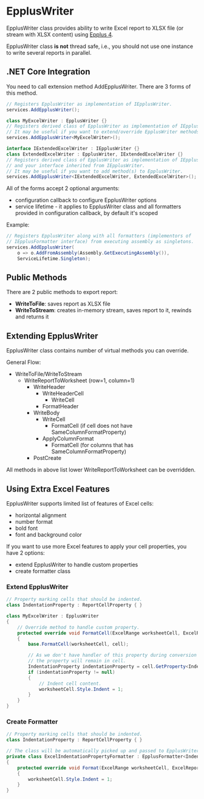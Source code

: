 # EpplusWriter

EpplusWriter class provides ability to write Excel report to XLSX file (or stream with XLSX content) using [Epplus 4](https://github.com/JanKallman/EPPlus).

EpplusWriter class **is not** thread safe, i.e., you should not use one instance to write several reports in parallel.

## .NET Core Integration

You need to call extension method AddEpplusWriter. There are 3 forms of this method.

```c#
// Registers EpplusWriter as implementation of IEpplusWriter.
services.AddEpplusWriter();

class MyExcelWriter : EpplusWriter {}
// Registers derived class of EpplusWriter as implementation of IEpplusWriter.
// It may be useful if you want to extend/override EpplusWriter methods.
services.AddEpplusWriter<MyExcelWriter>();

interface IExtendedExcelWriter : IEpplusWriter {}
class ExtendedExcelWriter : EpplusWriter, IExtendedExcelWriter {}
// Registers derived class of EpplusWriter as implementation of IEpplusWriter
// and your interface inherited from IEpplusWriter.
// It may be useful if you want to add method(s) to EpplusWriter.
services.AddEpplusWriter<IExtendedExcelWriter, ExtendedExcelWriter>();
```

All of the forms accept 2 optional arguments:
- configuration callback to configure EpplusWriter options
- service lifetime - it applies to EpplusWriter class and all formatters provided in configuration callback, by default it's scoped

Example:

```c#
// Registers EpplusWriter along with all formatters (implementors of
// IEpplusFormatter interface) from executing assembly as singletons.
services.AddEpplusWriter(
    o => o.AddFromAssembly(Assembly.GetExecutingAssembly()),
    ServiceLifetime.Singleton);
```

## Public Methods

There are 2 public methods to export report:
- **WriteToFile**: saves report as XLSX file
- **WriteToStream**: creates in-memory stream, saves report to it, rewinds and returns it

## Extending EpplusWriter

EpplusWriter class contains number of virtual methods you can override.

General Flow:

- WriteToFile/WriteToStream
    - WriteReportToWorksheet (row=1, column=1)
        - WriteHeader
            - WriteHeaderCell
                - WriteCell
            - FormatHeader
        - WriteBody
            - WriteCell
                - FormatCell (if cell does not have SameColumnFormatProperty)
            - ApplyColumnFormat
                - FormatCell (for columns that has SameColumnFormatProperty)
        - PostCreate

All methods in above list lower WriteReportToWorksheet can be overridden.

## Using Extra Excel Features

EpplusWriter supports limited list of features of Excel cells:
- horizontal alignment
- number format
- bold font
- font and background color

If you want to use more Excel features to apply your cell properties, you have 2 options:
- extend EpplusWriter to handle custom properties
- create formatter class

### Extend EpplusWriter

```c#
// Property marking cells that should be indented.
class IndentationProperty : ReportCellProperty { }

class MyExcelWriter : EpplusWriter
{
    // Override method to handle custom property.
    protected override void FormatCell(ExcelRange worksheetCell, ExcelReportCell cell)
    {
        base.FormatCell(worksheetCell, cell);

        // As we don't have handler of this property during conversion to Excel report
        // the property will remain in cell.
        IndentationProperty indentationProperty = cell.GetProperty<IndentationProperty>();
        if (indentationProperty != null)
        {
            // Indent cell content.
            worksheetCell.Style.Indent = 1;
        }
    }
}
```

### Create Formatter

```c#
// Property marking cells that should be indented.
class IndentationProperty : ReportCellProperty { }

// The class will be automatically picked up and passed to EpplusWriter.
private class ExcelIndentationPropertyFormatter : EpplusFormatter<IndentationProperty>
{
    protected override void Format(ExcelRange worksheetCell, ExcelReportCell cell, IndentationProperty property)
    {
        worksheetCell.Style.Indent = 1;
    }
}
```
